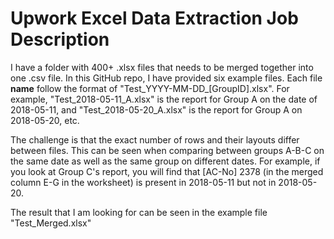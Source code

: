 # Upwork Excel Data Extraction Job Description
I have a folder with 400+ .xlsx files that needs to be merged together into one .csv file. In this GitHub repo, I have provided six example files. Each file **name** follow the format of "Test_YYYY-MM-DD_[GroupID].xlsx". For example, "Test_2018-05-11_A.xlsx" is the report for Group A on the date of 2018-05-11, and "Test_2018-05-20_A.xlsx" is the report for Group A on 2018-05-20, etc.

The challenge is that the exact number of rows and their layouts differ between files. This can be seen when comparing between groups A-B-C on the same date as well as the same group on different dates. For example, if you look at Group C's report, you will find that [AC-No] 2378 (in the merged column E-G in the worksheet) is present in 2018-05-11 but not in 2018-05-20.

The result that I am looking for can be seen in the example file "Test_Merged.xlsx"
